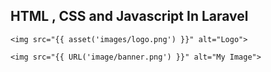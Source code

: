 ## HTML , CSS and Javascript In Laravel

```
<img src="{{ asset('images/logo.png') }}" alt="Logo">
```

```
<img src="{{ URL('image/banner.png') }}" alt="My Image">
```
